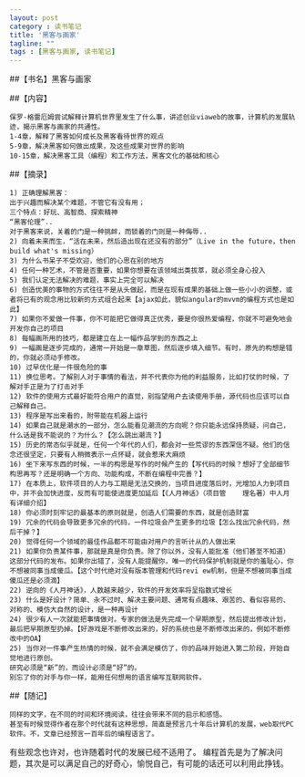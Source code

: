 ```yaml
---
layout: post
category : 读书笔记
title: '黑客与画家'
tagline: ""
tags : [黑客与画家, 读书笔记]
---
```


##【书名】黑客与画家

##【内容】

	保罗-格雷厄姆尝试解释计算机世界里发生了什么事，讲述创业viaweb的故事，计算机的发展轨迹，揭示黑客与画家的共通性。
	1-4章，解释了黑客如何成长及黑客看待世界的观点
	5-9章，解决黑客如何做出成果，及这些成果对世界的影响
	10-15章，解决黑客工具（编程）和工作方法，黑客文化的基础和核心

<!--break-->

##【摘录】

	1) 正确理解黑客：
	出于兴趣而解决某个难题，不管它有没有用；
	三个特点：好玩、高智商、探索精神
	“黑客伦理”..
	对于黑客来说，关着的门是一种挑衅，而锁着的门则是一种侮辱..
	2) 向着未来而生，“活在未来，然后造出现在还没有的部分”（Live in the future，then build what's missing）
	3) 为什么书呆子不受欢迎，他们的心思在别的地方
	4) 任何一种艺术，不管是否重要，如果你想要在该领域出类拔萃，就必须全身心投入
	5) 我们认定无法解决的难题，事实上完全可以解决
	6) 创造优美的事物的方式往往不是从头做起，而是在现有成果的基础上做一些小小的调整，或者将已有的观念用比较新的方式组合起来【ajax如此，貌似angular的mvvm的编程方式也是如此】
	7) 如果你不爱做一件事，你不可能把它做得真正优秀，要是你很热爱编程，你就不可避免地会开发你自己的项目
	8) 每幅画所用的技巧，都是建立在上一幅作品学到的东西之上
	9) 一幅画是逐步完成的，通常一开始是一章草图，然后逐步填入细节。有时，原先的构想是错的，你就必须动手修改。
	10) 过早优化是一件很危险的事
	11) 换位思考。了解别人对于事情的看法，并不代表你为他的利益服务，比如打仗的时候，了解对手正是为了打击对手
	12) 软件的使用方式最好能符合用户的直觉，别指望用户去读使用手册，源代码也应该可以自己解释自己。
	13) 程序是写出来看的，附带能在机器上运行
	14) 如果自己就是潮水的一部分，怎么能看见潮流的方向呢？你只能永远保持质疑，问自己，什么话是我不能说的？为什么？【怎么跳出潮流？】
	15) 历史的常态似乎就是，任何一个年代的人们，都会对一些荒谬的东西深信不疑。他们的信念还很坚定，只要有人稍微表示一点怀疑，就会惹来大麻烦
	16) 坐下来写东西的时候，一半的构思是写作的时候产生的【写代码的时候？想好了全部细节构思再写？还是明确一个方向、功能构成，不断在编程中完善？】
	17) 在本质上，软件项目的人力与工期是无法交换的，当项目进度落后时，光增加人力到项目中，并不会加快进度，反而有可能使进度更加延后【《人月神话》（项目管	理名著）中人月有详细介绍】
	18) 你必须时刻牢记的最基本的原则就是，创造人们需要的东西，就是创造财富
	19) 冗余的代码会导致更多冗余的代码，一件垃圾会产生更多的垃圾【怎么找出冗余代码，然后干掉？】
	20) 觉得任何一个领域的最佳作品都不可能由对用户的言听计从的人做出来
	21) 如果你负责某件事，那就是真是你负责。除了你以外，没有人能批准（他们甚至不知道）这部分代码的发布。如果你出错了，没有人能提醒你，唯一的代码保护机制就是你的羞耻心，你不想被同事当成傻瓜。【这个时代绝对没有版本管理和代码revi	ew机制，但是不想被同事当成傻瓜还是必须滴】
	22) 逆向的《人月神话》，人数越来越少，软件的开发效率将呈指数式增长
	23) 什么是好设计？简单、永不过时、解决主要问题、通常有点趣味、艰苦的、看似容易的、对称的、模仿大自然的设计，是一种再设计
	24) 很少有人一次就能把事情做对。专家的做法是先完成一个早期原型，然后提出修改计划，最后把早期原型扔掉。【好游戏是不断修改出来的，好的系统也是不断修改出来的，例如不断修改中的OA】
	25) 当你对一件事产生热情的时候，就不会满足模仿了，你的品味开始进入第二阶段，开始自觉地进行原创。
	研究必须是“新”的，而设计必须是“好”的。
	别忘了你的对手与你一样，能用任何想用的语言编写互联网软件。

##【随记】

	同样的文字，在不同的时间和环境阅读，往往会带来不同的启示和感悟。
	甚至有时候觉得作者在那个时代就有这种思想，简直是预言几十年后计算机的发展，web取代PC软件。不，文章已经预言一百年后的编程语言了。
有些观念也许对，也许随着时代的发展已经不适用了。
	编程首先是为了解决问题，其次是可以满足自己的好奇心，愉悦自己，有可能的话还可以利用此挣钱。
